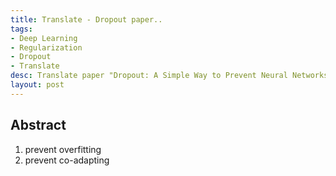 ```yaml
---
title: Translate - Dropout paper..
tags:
- Deep Learning
- Regularization
- Dropout
- Translate
desc: Translate paper "Dropout: A Simple Way to Prevent Neural Networks from Overfitting".
layout: post
---
```


## Abstract

1. prevent overfitting
2. prevent co-adapting